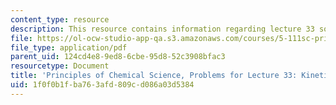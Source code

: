 ```yaml
---
content_type: resource
description: This resource contains information regarding lecture 33 solution.
file: https://ol-ocw-studio-app-qa.s3.amazonaws.com/courses/5-111sc-principles-of-chemical-science-fall-2014/1f0f0b1fba763afd809cd086a03d5384_MIT5_111F14_Lec33Soln.pdf
file_type: application/pdf
parent_uid: 124cd4e8-9ed8-6cbe-95d8-52c3908bfac3
resourcetype: Document
title: 'Principles of Chemical Science, Problems for Lecture 33: Kinetics and Temperature'
uid: 1f0f0b1f-ba76-3afd-809c-d086a03d5384
---
```

